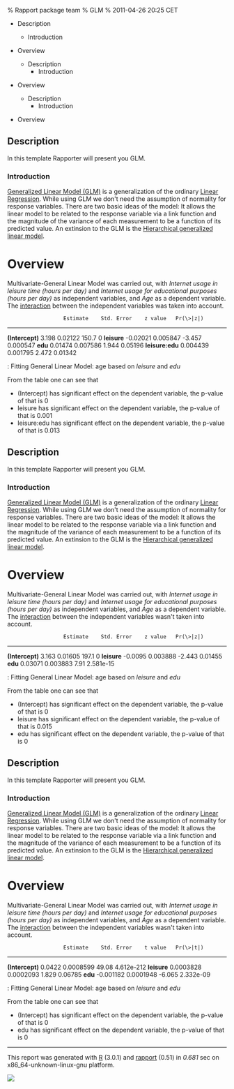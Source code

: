 % Rapport package team
% GLM
% 2011-04-26 20:25 CET

-   Description
    -   Introduction

-   Overview
    -   Description
        -   Introduction

-   Overview
    -   Description
        -   Introduction

-   Overview

Description
-----------

In this template Rapporter will present you GLM.

### Introduction

[Generalized Linear Model
(GLM)](http://en.wikipedia.org/wiki/Generalized_linear_model) is a
generalization of the ordinary [Linear
Regression](http://en.wikipedia.org/wiki/Linear_regression). While using
GLM we don't need the assumption of normality for response variables.
There are two basic ideas of the model: It allows the linear model to be
related to the response variable via a link function and the magnitude
of the variance of each measurement to be a function of its predicted
value. An extinsion to the GLM is the [Hierarchical generalized linear
model](https://en.wikipedia.org/wiki/Hierarchical_generalized_linear_model).

Overview
========

Multivariate-General Linear Model was carried out, with *Internet usage
in leisure time (hours per day)* and *Internet usage for educational
purposes (hours per day)* as independent variables, and *Age* as a
dependent variable. The
[interaction](http://en.wikipedia.org/wiki/Interaction) between the
independent variables was taken into account.

                      Estimate    Std. Error    z value   Pr(\>|z|)
  ------------------ ----------- ------------- ---------- ----------
   **(Intercept)**      3.198       0.02122      150.7        0
     **leisure**      -0.02021     0.005847      -3.457    0.000547
       **edu**         0.01474     0.007586      1.944     0.05196
   **leisure:edu**    0.004439     0.001795      2.472     0.01342

  : Fitting General Linear Model: age based on *leisure* and *edu*

From the table one can see that

-   (Intercept) has significant effect on the dependent variable, the
    p-value of that is 0
-   leisure has significant effect on the dependent variable, the
    p-value of that is 0.001
-   leisure:edu has significant effect on the dependent variable, the
    p-value of that is 0.013

<!-- end of list -->











Description
-----------

In this template Rapporter will present you GLM.

### Introduction

[Generalized Linear Model
(GLM)](http://en.wikipedia.org/wiki/Generalized_linear_model) is a
generalization of the ordinary [Linear
Regression](http://en.wikipedia.org/wiki/Linear_regression). While using
GLM we don't need the assumption of normality for response variables.
There are two basic ideas of the model: It allows the linear model to be
related to the response variable via a link function and the magnitude
of the variance of each measurement to be a function of its predicted
value. An extinsion to the GLM is the [Hierarchical generalized linear
model](https://en.wikipedia.org/wiki/Hierarchical_generalized_linear_model).

Overview
========

Multivariate-General Linear Model was carried out, with *Internet usage
in leisure time (hours per day)* and *Internet usage for educational
purposes (hours per day)* as independent variables, and *Age* as a
dependent variable. The
[interaction](http://en.wikipedia.org/wiki/Interaction) between the
independent variables wasn't taken into account.

                      Estimate    Std. Error    z value   Pr(\>|z|)
  ------------------ ----------- ------------- ---------- ----------
   **(Intercept)**      3.163       0.01605      197.1        0
     **leisure**       -0.0095     0.003888      -2.443    0.01455
       **edu**         0.03071     0.003883       7.91    2.581e-15

  : Fitting General Linear Model: age based on *leisure* and *edu*

From the table one can see that

-   (Intercept) has significant effect on the dependent variable, the
    p-value of that is 0
-   leisure has significant effect on the dependent variable, the
    p-value of that is 0.015
-   edu has significant effect on the dependent variable, the p-value of
    that is 0

<!-- end of list -->











Description
-----------

In this template Rapporter will present you GLM.

### Introduction

[Generalized Linear Model
(GLM)](http://en.wikipedia.org/wiki/Generalized_linear_model) is a
generalization of the ordinary [Linear
Regression](http://en.wikipedia.org/wiki/Linear_regression). While using
GLM we don't need the assumption of normality for response variables.
There are two basic ideas of the model: It allows the linear model to be
related to the response variable via a link function and the magnitude
of the variance of each measurement to be a function of its predicted
value. An extinsion to the GLM is the [Hierarchical generalized linear
model](https://en.wikipedia.org/wiki/Hierarchical_generalized_linear_model).

Overview
========

Multivariate-General Linear Model was carried out, with *Internet usage
in leisure time (hours per day)* and *Internet usage for educational
purposes (hours per day)* as independent variables, and *Age* as a
dependent variable. The
[interaction](http://en.wikipedia.org/wiki/Interaction) between the
independent variables wasn't taken into account.

                      Estimate    Std. Error    t value   Pr(\>|t|)
  ------------------ ----------- ------------- ---------- ----------
   **(Intercept)**     0.0422      0.0008599     49.08    4.612e-212
     **leisure**      0.0003828    0.0002093     1.829     0.06785
       **edu**        -0.001182    0.0001948     -6.065   2.332e-09

  : Fitting General Linear Model: age based on *leisure* and *edu*

From the table one can see that

-   (Intercept) has significant effect on the dependent variable, the
    p-value of that is 0
-   edu has significant effect on the dependent variable, the p-value of
    that is 0

<!-- end of list -->










* * * * *

This report was generated with [R](http://www.r-project.org/) (3.0.1)
and [rapport](https://rapporter.github.io/rapport/) (0.51) in *0.681* sec on
x86\_64-unknown-linux-gnu platform.

![](images/logo.png)
